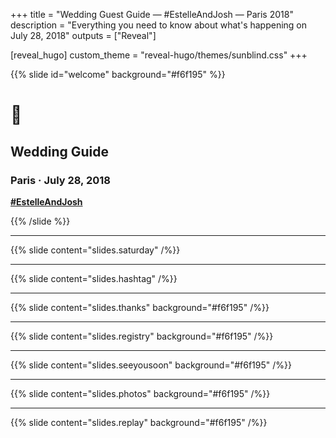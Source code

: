+++
title = "Wedding Guest Guide — #EstelleAndJosh — Paris 2018"
description = "Everything you need to know about what's happening on July 28, 2018"
outputs = ["Reveal"]

[reveal_hugo]
custom_theme = "reveal-hugo/themes/sunblind.css"
+++

{{% slide id="welcome" background="#f6f195" %}}

# 💒

## Wedding Guide

### Paris &middot; July 28, 2018

**[#EstelleAndJosh](https://www.instagram.com/explore/tags/EstelleAndJosh/)**

{{% /slide %}}

---

{{% slide content="slides.saturday" /%}}

---

{{% slide content="slides.hashtag" /%}}

---

{{% slide content="slides.thanks" background="#f6f195" /%}}

---

{{% slide content="slides.registry" background="#f6f195" /%}}

---

{{% slide content="slides.seeyousoon" background="#f6f195" /%}}

---

{{% slide content="slides.photos" background="#f6f195" /%}}

---

{{% slide content="slides.replay" background="#f6f195" /%}}
